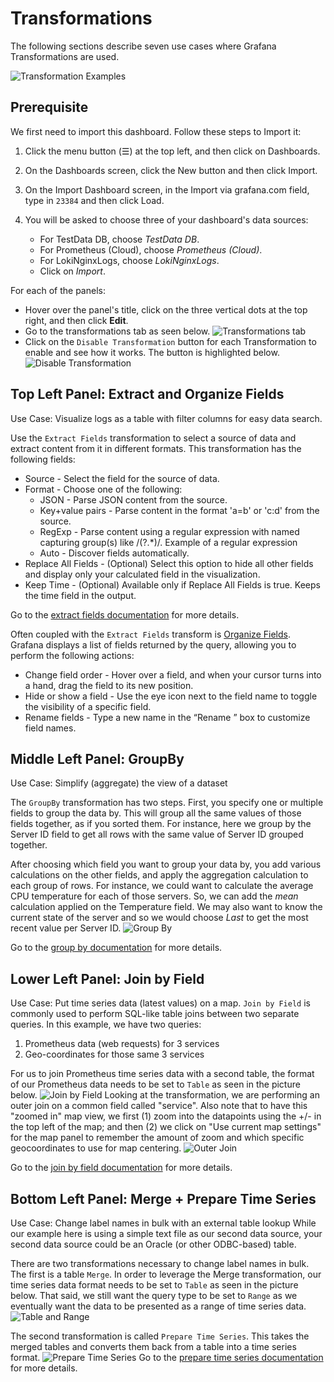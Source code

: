# Transformations
The following sections describe seven use cases where Grafana Transformations are used.


![Transformation Examples](img/transforms.jpg)
## Prerequisite

We first need to import this dashboard. Follow these steps to Import it:

1. Click the menu button (☰) at the top left, and then click on Dashboards.
2. On the Dashboards screen, click the New button and then click Import.
3. On the Import Dashboard screen, in the Import via grafana.com field, type in `23384` and then click Load.

4. You will be asked to choose three of your dashboard's data sources:
    - For TestData DB, choose *TestData DB*.
    - For Prometheus (Cloud), choose *Prometheus (Cloud)*.
    - For LokiNginxLogs, choose *LokiNginxLogs*.
    - Click on *Import*.

For each of the panels:
- Hover over the panel's title, click on the three vertical dots at the top right, and then click **Edit**.
- Go to the transformations tab as seen below.
![Transformations tab](./img/transformations-tab.png)
- Click on the `Disable Transformation` button for each Transformation to enable and see how it works.  The button is highlighted below. 
![Disable Transformation](./img/enable-transformation.png)



## Top Left Panel: Extract and Organize Fields
Use Case: Visualize logs as a table with filter columns for easy data search.

Use the `Extract Fields` transformation to select a source of data and extract content from it in different formats. This transformation has the following fields:

  - Source - Select the field for the source of data.
  - Format - Choose one of the following:
    - JSON - Parse JSON content from the source.
    - Key+value pairs - Parse content in the format 'a=b' or 'c:d' from the source.
    - RegExp - Parse content using a regular expression with named capturing group(s) like /(?<NewField>.*)/. Example of a regular expression
    - Auto - Discover fields automatically.
  - Replace All Fields - (Optional) Select this option to hide all other fields and display only your calculated field in the visualization.
  - Keep Time - (Optional) Available only if Replace All Fields is true. Keeps the time field in the output.

Go to the [extract fields documentation](https://grafana.com/docs/grafana/latest/panels-visualizations/query-transform-data/transform-data/?utm_source=grafana#extract-fields) for more details.

Often coupled with the `Extract Fields` transform is [Organize Fields](https://grafana.com/docs/grafana/latest/panels-visualizations/query-transform-data/transform-data/?utm_source=grafana#organize-fields-by-name). Grafana displays a list of fields returned by the query, allowing you to perform the following actions:

- Change field order - Hover over a field, and when your cursor turns into a hand, drag the field to its new position.
- Hide or show a field - Use the eye icon next to the field name to toggle the visibility of a specific field.
- Rename fields - Type a new name in the “Rename ” box to customize field names.

## Middle Left Panel: GroupBy
Use Case: Simplify (aggregate) the view of a dataset

The `GroupBy` transformation has two steps. First, you specify one or multiple fields to group the data by. This will group all the same values of those fields together, as if you sorted them. For instance, here we group by the Server ID field to get all rows with the same value of Server ID grouped together.

After choosing which field you want to group your data by, you add various calculations on the other fields, and apply the aggregation calculation to each group of rows. For instance, we could want to calculate the average CPU temperature for each of those servers. So, we can add the *mean* calculation applied on the Temperature field.  We may also want to know the current state of the server and so we would choose *Last* to get the most recent value per Server ID.
![Group By](./img/groupBy.png)

Go to the [group by documentation](https://grafana.com/docs/grafana/latest/panels-visualizations/query-transform-data/transform-data/#group-by) for more details.

## Lower Left Panel: Join by Field
Use Case: Put time series data (latest values) on a map.
`Join by Field` is commonly used to perform SQL-like table joins between two separate queries.  In this example, we have two queries:
1. Prometheus data (web requests) for 3 services
2. Geo-coordinates for those same 3 services

For us to join Prometheus time series data with a second table, the format of our Prometheus data needs to be set to `Table` as seen in the picture below.
![Join by Field](./img/jointables.png)
Looking at the transformation, we are performing an outer join on a common field called "service".
Also note that to have this "zoomed in" map view, we first (1) zoom into the datapoints using the +/- in the top left of the map; and then (2) we click on "Use current map settings" for the map panel to remember the amount of zoom and which specific geocoordinates to use for map centering.
![Outer Join](./img/outerjoin.png)

Go to the [join by field documentation](https://grafana.com/docs/grafana/latest/panels-visualizations/query-transform-data/transform-data/#join-by-field) for more details.

## Bottom Left Panel: Merge + Prepare Time Series
Use Case: Change label names in bulk with an external table lookup
While our example here is using a simple text file as our second data source, your second data source could be an Oracle (or other ODBC-based) table.

There are two transformations necessary to change label names in bulk.  The first is a table `Merge`. In order to leverage the Merge transformation, our time series data format needs to be set to `Table` as seen in the picture below. That said, we still want the query type to be set to `Range` as we eventually want the data to be presented as a range of time series data.
![Table and Range](./img/tableandrange.png)

The second transformation is called `Prepare Time Series`. This takes the merged tables and converts them back from a table into a time series format.
![Prepare Time Series](./img/preparetimeseries.png)
Go to the [prepare time series documentation](https://grafana.com/docs/grafana/latest/panels-visualizations/query-transform-data/transform-data/#prepare-time-series) for more  details.


